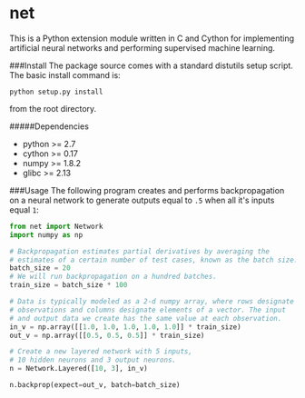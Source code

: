 net
===
This is a Python extension module written in C and Cython for implementing artificial neural networks and performing supervised machine learning.

###Install
The package source comes with a standard distutils setup script. The basic install command is:
```
python setup.py install
```
from the root directory.

#####Dependencies
* python >= 2.7
* cython >= 0.17
* numpy >= 1.8.2
* glibc >= 2.13

###Usage
The following program creates and performs backpropagation on a neural network to generate outputs equal to `.5` when all it's inputs equal `1`:
```python
from net import Network
import numpy as np

# Backpropagation estimates partial derivatives by averaging the
# estimates of a certain number of test cases, known as the batch size.
batch_size = 20
# We will run backpropagation on a hundred batches.
train_size = batch_size * 100

# Data is typically modeled as a 2-d numpy array, where rows designate
# observations and columns designate elements of a vector. The input
# and output data we create has the same value at each observation.
in_v = np.array([[1.0, 1.0, 1.0, 1.0, 1.0]] * train_size)
out_v = np.array([[0.5, 0.5, 0.5]] * train_size)

# Create a new layered network with 5 inputs,
# 10 hidden neurons and 3 output neurons.
n = Network.Layered([10, 3], in_v)

n.backprop(expect=out_v, batch=batch_size)
```

